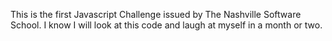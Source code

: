This is the first Javascript Challenge issued by The Nashville Software School.  I know I will look at this code and laugh at myself in a month or two.  